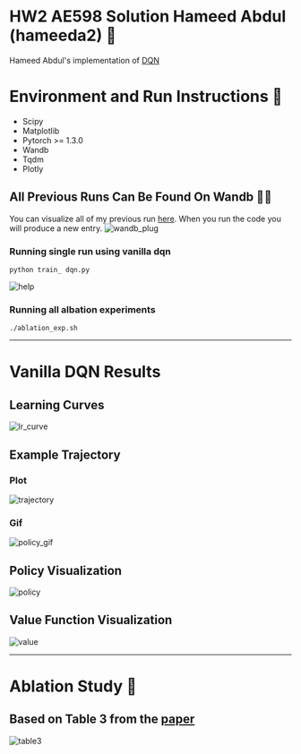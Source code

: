 # HW2 AE598 Solution Hameed Abdul (hameeda2) :robot:
Hameed Abdul's implementation of [DQN][dqn]

# Environment and Run Instructions :scroll:
- Scipy
- Matplotlib
- Pytorch >= 1.3.0
- Wandb
- Tqdm
- Plotly

## All Previous Runs Can Be Found On Wandb :sauna_man:
You can visualize all of my previous run [here][wandb]. When you run the code you will produce a new entry.
![wandb_plug]

### Running single run using vanilla dqn 
`python train_ dqn.py`

![help]

### Running all albation experiments
`./ablation_exp.sh`

---
# Vanilla DQN Results 

## Learning Curves
![lr_curve]

## Example Trajectory
### Plot
![trajectory]

### Gif 
![policy_gif]


## Policy Visualization 
![policy]

## Value Function Visualization
![value]

---

# Ablation Study :space_invader:

## Based on Table 3 from the [paper][dqn]
![table3]

[table3]: https://i.imgur.com/I2k5knk.png
[dqn]: https://www.nature.com/articles/nature14236
[wandb]: https://wandb.ai/hammania689/dqn
[wandb_plug]: https://i.imgur.com/598Cal4.png
[help]: https://i.imgur.com/6RZxwsk.png
[policy_gif]: https://i.imgur.com/8rm92Oz.gif
[trajectory]: https://i.imgur.com/HbLQjW7.png
[lr_curve]: https://i.imgur.com/pFUWuyt.png
[value]: https://api.wandb.ai/files/hammania689/dqn/2vap88at/media/images/Learned%20Value%20Function_35147_11eb9195.png

[policy]: https://api.wandb.ai/files/hammania689/dqn/2vap88at/media/images/Learned%20Policy_35147_11eb9195.png

